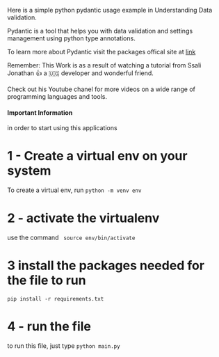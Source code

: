 Here is a simple python pydantic usage example in Understanding Data validation. 

 Pydantic is a tool that helps you with data validation and settings management using python type annotations. 

 To learn more about Pydantic 
 visit the packages offical site 
 at [link](https://pydantic-docs.helpmanual.io/)


 Remember: This Work is as a result of watching a tutorial from 
 Ssali Jonathan 👍 a 🇺🇬 developer and wonderful friend. 

 Check out his Youtube chanel for more videos on a wide range of programming languages and tools. 



#### Important Information 

in order to start using this applications 
# 1 - Create a virtual env on your system
To create a virtual env, run 
``` python -m venv env ``` 

# 2 -  activate the virtualenv 
use the command 
``` source env/bin/activate``` 

# 3 install the packages needed for the file to run 
``` pip install -r requirements.txt ``` 

# 4 - run the file 
to run this file, just type 
``` python main.py ``` 

